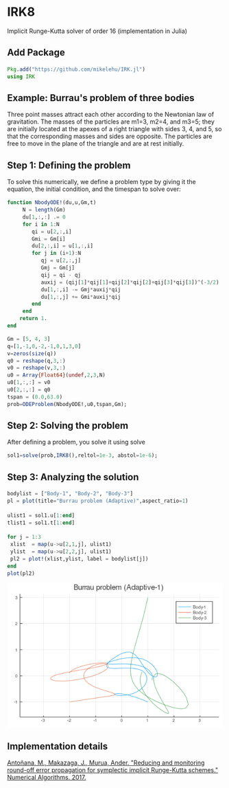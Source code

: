 # IRK8
Implicit Runge-Kutta solver of order 16 
(implementation in Julia)

## Add Package

```julia
Pkg.add("https://github.com/mikelehu/IRK.jl")
using IRK
```

## Example: Burrau's problem of three bodies

Three point masses attract each other according to the Newtonian law of gravitation. The masses of the particles are
m1=3, m2=4, and m3=5; they are initially located at the apexes of a right triangle with sides 3, 4, and 5, so that the
corresponding masses and sides are opposite. The particles are free to move in the plane of the triangle and are at rest initially.


## Step 1: Defining  the problem

To solve this numerically, we define a problem type by giving it the equation, the initial
condition, and the timespan to solve over:


```julia
function NbodyODE!(du,u,Gm,t)
     N = length(Gm)
     du[1,:,:] .= 0
     for i in 1:N
        qi = u[2,:,i]
        Gmi = Gm[i]
        du[2,:,i] = u[1,:,i]
        for j in (i+1):N
           qj = u[2,:,j]
           Gmj = Gm[j]
           qij = qi - qj
           auxij = (qij[1]*qij[1]+qij[2]*qij[2]+qij[3]*qij[3])^(-3/2)
           du[1,:,i] -= Gmj*auxij*qij
           du[1,:,j] += Gmi*auxij*qij
        end
     end
    return 1.
end
```

```julia
Gm = [5, 4, 3]
q=[1,-1,0,-2,-1,0,1,3,0]
v=zeros(size(q))
q0 = reshape(q,3,:)
v0 = reshape(v,3,:)
u0 = Array{Float64}(undef,2,3,N)
u0[1,:,:] = v0
u0[2,:,:] = q0
tspan = (0.0,63.0)
prob=ODEProblem(NbodyODE!,u0,tspan,Gm);
```

## Step 2: Solving the problem


After defining a problem, you solve it using solve

```julia
sol1=solve(prob,IRK8(),reltol=1e-3, abstol=1e-6);
```

## Step 3: Analyzing the solution

```julia
bodylist = ["Body-1", "Body-2", "Body-3"]
pl = plot(title="Burrau problem (Adaptive)",aspect_ratio=1)

ulist1 = sol1.u[1:end]
tlist1 = sol1.t[1:end]

for j = 1:3
 xlist  = map(u->u[2,1,j], ulist1)
 ylist  = map(u->u[2,2,j], ulist1)
 pl2 = plot!(xlist,ylist, label = bodylist[j])   
end  
plot(pl2)
```
![Burrau problem](/examples/Burrau.png)

## Implementation details

[Antoñana, M., Makazaga, J., Murua, Ander. "Reducing and monitoring round-off error propagation
for symplectic implicit Runge-Kutta schemes."  Numerical Algorithms. 2017.](https://doi.org/10.1007/s11075-017-0287-z)


